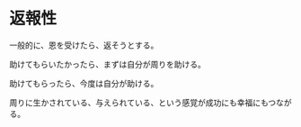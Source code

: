 # 返報性

一般的に、恩を受けたら、返そうとする。

助けてもらいたかったら、まずは自分が周りを助ける。

助けてもらったら、今度は自分が助ける。

周りに生かされている、与えられている、という感覚が成功にも幸福にもつながる。
